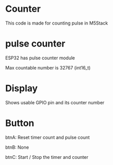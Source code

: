 # Counter
This code is made for counting pulse in M5Stack

# pulse counter
ESP32 has pulse counter module

Max countable number is 32767 (int16_t)

# Display
Shows usable GPIO pin and its counter number

# Button
btnA: Reset timer count and pulse count

btnB: None

btnC: Start / Stop the timer and counter

